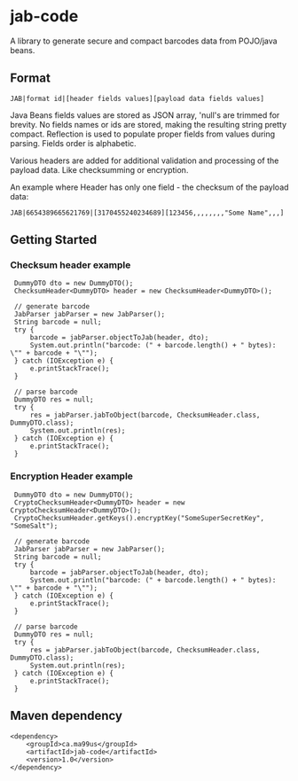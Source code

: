 # jab-code

A library to generate secure and compact barcodes data from POJO/java beans.

## Format
    JAB|format id|[header fields values][payload data fields values]
Java Beans fields values are stored as JSON array, 'null's are trimmed for brevity.
No fields names or ids are stored, making the resulting string pretty compact.
Reflection is used to populate proper fields from values during parsing. Fields order is alphabetic.

Various headers are added for additional validation and processing of the payload data. Like checksumming or encryption. 

An example where Header has only one field - the checksum of the payload data:
    
    JAB|6654389665621769|[3170455240234689][123456,,,,,,,,"Some Name",,,]

## Getting Started
### Checksum header example
     DummyDTO dto = new DummyDTO();
     ChecksumHeader<DummyDTO> header = new ChecksumHeader<DummyDTO>();
     
     // generate barcode
     JabParser jabParser = new JabParser();
     String barcode = null;
     try {
         barcode = jabParser.objectToJab(header, dto);
         System.out.println("barcode: (" + barcode.length() + " bytes): \"" + barcode + "\"");
     } catch (IOException e) {
         e.printStackTrace();
     }
     
     // parse barcode
     DummyDTO res = null;
     try {
         res = jabParser.jabToObject(barcode, ChecksumHeader.class, DummyDTO.class);
         System.out.println(res);
     } catch (IOException e) {
         e.printStackTrace();
     }

### Encryption Header example
     DummyDTO dto = new DummyDTO();
     CryptoChecksumHeader<DummyDTO> header = new CryptoChecksumHeader<DummyDTO>();
     CryptoChecksumHeader.getKeys().encryptKey("SomeSuperSecretKey", "SomeSalt");
             
     // generate barcode
     JabParser jabParser = new JabParser();
     String barcode = null;
     try {
         barcode = jabParser.objectToJab(header, dto);
         System.out.println("barcode: (" + barcode.length() + " bytes): \"" + barcode + "\"");
     } catch (IOException e) {
         e.printStackTrace();
     }
     
     // parse barcode
     DummyDTO res = null;
     try {
         res = jabParser.jabToObject(barcode, ChecksumHeader.class, DummyDTO.class);
         System.out.println(res);
     } catch (IOException e) {
         e.printStackTrace();
     }

## Maven dependency

    <dependency>
        <groupId>ca.ma99us</groupId>
        <artifactId>jab-code</artifactId>
        <version>1.0</version>
    </dependency>
